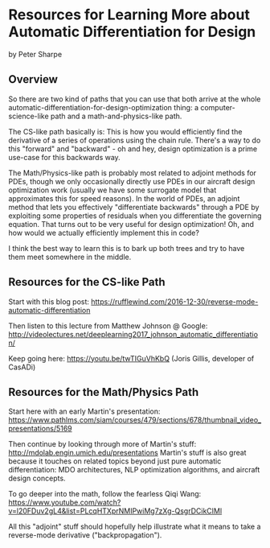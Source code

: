 # Resources for Learning More about Automatic Differentiation for Design

by Peter Sharpe

## Overview

So there are two kind of paths that you can use that both arrive at the whole automatic-differentiation-for-design-optimization thing: a computer-science-like path and a math-and-physics-like path.

The CS-like path basically is: This is how you would efficiently find the derivative of a series of operations  using the chain rule. There's a way to do this "forward" and "backward" - oh and hey, design optimization is a prime use-case for this backwards way.

The Math/Physics-like path is probably most related to adjoint methods for PDEs, though we only occasionally directly use PDEs in our aircraft design optimization work (usually we have some surrogate model that approximates this for speed reasons). In the world of PDEs, an adjoint method that lets you effectively "differentiate backwards" through a PDE by exploiting some properties of residuals when you differentiate the governing equation. That turns out to be very useful for design optimization! Oh, and how would we actually efficiently implement this in code?

I think the best way to learn this is to bark up both trees and try to have them meet somewhere in the middle.

## Resources for the CS-like Path

Start with this blog post:
https://rufflewind.com/2016-12-30/reverse-mode-automatic-differentiation

Then listen to this lecture from Matthew Johnson @ Google:
http://videolectures.net/deeplearning2017_johnson_automatic_differentiation/

Keep going here:
https://youtu.be/twTIGuVhKbQ (Joris Gillis, developer of CasADi)

## Resources for the Math/Physics Path

Start here with an early Martin's presentation:
https://www.pathlms.com/siam/courses/479/sections/678/thumbnail_video_presentations/5169

Then continue by looking through more of Martin's stuff:
http://mdolab.engin.umich.edu/presentations
Martin's stuff is also great because it touches on related topics beyond just pure automatic differentiation: MDO architectures, NLP optimization algorithms, and aircraft design concepts.

To go deeper into the math, follow the fearless Qiqi Wang:
https://www.youtube.com/watch?v=l20FDuv2gL4&list=PLcqHTXprNMIPwiMg7zXg-QsgrDCikCIMl

All this "adjoint" stuff should hopefully help illustrate what it means to take a reverse-mode derivative ("backpropagation").

